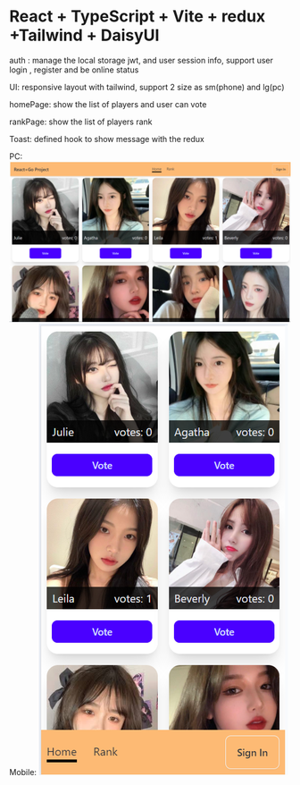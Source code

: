 # React + TypeScript + Vite + redux +Tailwind + DaisyUI

auth : manage the local storage jwt, and user session info, support user login , register and be online status

UI: responsive layout with tailwind, support 2 size as sm(phone) and lg(pc)

homePage: show the list of players and user can vote

rankPage: show the list of players rank

Toast: defined hook to show message with the redux

PC:
![failed](https://github.com/Arthaszs007/resource/blob/main/PCScreen.png?raw=true)
Mobile:
![failed](https://github.com/Arthaszs007/resource/blob/main/PhoneScreen.png?raw=true)
